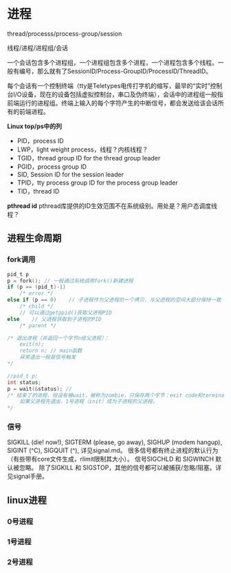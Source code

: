 # 进程
thread/processs/process-group/session

线程/进程/进程组/会话

一个会话包含多个进程组，一个进程组包含多个进程，一个进程包含多个线程。一般有编号，那么就有了SessionID/Process-GroupID/ProcessID/ThreadID。

每个会话有一个控制终端（tty是Teletypes电传打字机的缩写，最早的“实时”控制台I/O设备，现在的设备包括虚拟控制台，串口及伪终端），会话中的进程组一般指前端运行的进程组。终端上输入的每个字符产生的中断信号，都会发送给该会话所有的前端进程。

**Linux top/ps中的列**  
+ PID，process ID
+ LWP，light weight process，线程？内核线程？
+ TGID，thread group ID for the thread group leader
+ PGID，process group ID
+ SID,  Session ID for the session leader
+ TPID，tty process group ID for the process group leader
+ TID，thread ID

**pthread id**
pthread库提供的ID生效范围不在系统级别。用处是？用户态调度线程？


## 进程生命周期
### fork调用
```c
pid_t p
p = fork(); // 一般通过系统调用fork()新建进程
if (p == (pid_t)-1)
    /* error */
else if (p == 0)    // 子进程作为父进程的一个拷贝，与父进程的空间大部分保持一致
    /* child */
    // 可以通过getppid()获取父进程PID
else    // 父进程获取到子进程的PID
    /* parent */

/* 退出进程（并返回一个字节n给父进程）：
    exit(n);
    return n; // main函数
    异常退出一般是信号触发
*/

//pid_t p;
int status;
p = wait(&status); // 
/* 结束了的进程，但没有被wait，被称为zombie，只保存两个字节：exit code和termination reason。
    如果父进程先退出，1号进程（init）成为子进程的父进程。
*/
```
### 信号
SIGKILL (die! now!), SIGTERM (please, go away), SIGHUP (modem hangup), SIGINT (^C), SIGQUIT (^\), 详见signal.md。
很多信号都有终止进程的默认行为（有些带有core文件生成，rlimit限制其大小）。
信号SIGCHLD 和 SIGWINCH 默认被忽略。
除了SIGKILL 和 SIGSTOP，其他的信号都可以被捕获/忽略/阻塞。详见signal手册。

## linux进程

### 0号进程
### 1号进程
### 2号进程
